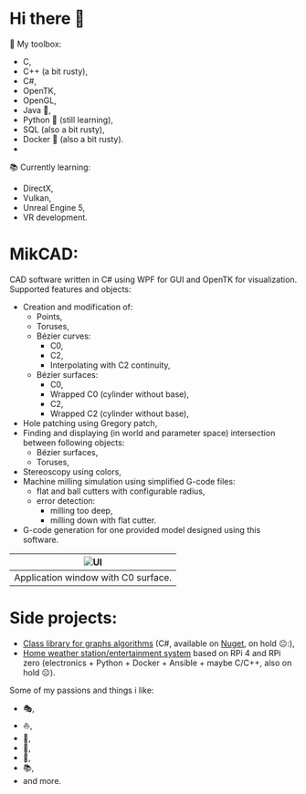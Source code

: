 # Hi there 👋

<!--
**WojcikMikolaj/WojcikMikolaj** is a ✨ _special_ ✨ repository because its `README.md` (this file) appears on your GitHub profile.

Here are some ideas to get you started:

- 🔭 I’m currently working on ...
- 🌱 I’m currently learning ...
- 👯 I’m looking to collaborate on ...
- 🤔 I’m looking for help with ...
- 💬 Ask me about ...
- 📫 How to reach me: ...
- 😄 Pronouns: ...
- ⚡ Fun fact: ...
-->

🧰 My toolbox:
- C,
- C++ (a bit rusty),
- C#,
- OpenTK,
- OpenGL,
- Java 🌋,
- Python 🐍 (still learning),
- SQL (also a bit rusty),
- Docker 🐳 (also a bit rusty).
- 
:books: Currently learning:
- DirectX,
- Vulkan,
- Unreal Engine 5,
- VR development.

# MikCAD:
CAD software written in C# using WPF for GUI and OpenTK for visualization.
Supported features and objects:
  - Creation and modification of:
    - Points,
    - Toruses,
    - Bézier curves:
      - C0,
      - C2,
      - Interpolating with C2 continuity,
    - Bézier surfaces:
      - C0,
      - Wrapped C0 (cylinder without base),
      - C2,
      - Wrapped C2 (cylinder without base),
  - Hole patching using Gregory patch,
  - Finding and displaying (in world and parameter space) intersection between following objects:
    - Bézier surfaces,
    - Toruses,  
  - Stereoscopy using colors,
  - Machine milling simulation using simplified G-code files:
    - flat and ball cutters with configurable radius,
    - error detection:
      - milling too deep,
      - milling down with flat cutter.
  - G-code generation for one provided model designed using this software.
 

 |![UI](https://user-images.githubusercontent.com/52234302/237031281-fd6f2fd8-a71e-4c40-a6ce-885781d7b2a4.png)|
 |:--:|
 |Application window with C0 surface.|

 
  
 

# Side projects:
- [Class library for graphs algorithms](https://github.com/WojcikMikolaj/GraphsLibrary) (C#, available on [Nuget](https://www.nuget.org/packages/Mikwk.GraphLibrary/), on hold 😐:),
- [Home weather station/entertainment system](https://github.com/WojcikMikolaj/WeatherStation) based on RPi 4 and RPi zero (electronics + Python + Docker + Ansible + maybe C/C++, also on hold ☹️).

Some of my passions and things i like:
- :performing_arts:,
- :sailboat:,
- :tennis:,
- :ski:,
- 🧗,
- 📚,
- and more.
